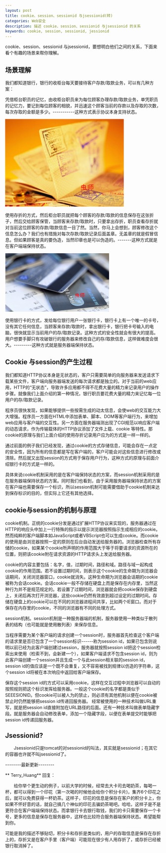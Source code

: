 ```yaml
---
layout: post
title: cookie、session、sessionid 与jsessionid(转)
categories: Web安全
description: 描述 cookie、session、sessionid 与jsessionid 的关系
keywords: cookie, session, sessionid, jessionid
---
```


cookie、session、sessionid 与jsessionid，要想明白他们之间的关系，下面来看个有趣的场景来帮你理解。

##  场景理解

我们都知道银行，银行的收柜台每天要接待客户存款/取款业务，可以有几种方案：

凭借柜台职员的记忆，由收柜台职员来为每位顾客办理存款/取款业务，单凭职员的记忆力，要记到每位顾客的相貌，并迅速这个顾客当前的存款以及存取的次数，每次存取的金额是多少。-----------这种方式表示协议本身支持状态。

![img](https://raw.githubusercontent.com/musenl/musenl.github.io/master/images/posts/cookie%26session/1024-gold.png)

使用存折的方式，然后柜台职员就把每个顾客的存款/取款的信息保存在这张折子，然后交给顾客保管，当顾客来存款/取款时，只要拿出存折，职员查看存折就对当前这位顾客的存款/取款信息一目了然。当然，你马上会想到，顾客修改这个信息怎么办？我们也有措施对每次存款/取款记录后面盖章。无盖章的就是假冒信息。但如果顾客是真的要伪造，当然印章也是可以伪造的。-------这种方式就是在客户端端保持状态。

![img](https://raw.githubusercontent.com/musenl/musenl.github.io/master/images/posts/cookie%26session/2012081323574756.png)

使用银行卡的方式，发给每位银行用户一张银行卡，银行卡上有一个唯一的卡号，没有其它任何信息，当顾客来存款/取款时，拿出银行卡，银行把卡号输入的电脑，很快就显示当前用户的存/取款记录。这种方式的安全性就会有很大的提高。用户想要手脚只有攻破银行的服务器来修改自己的存/取款信息，这样做难度会很大。---------这种方式就是服务器端保持状态。

 

## Cookie 与session的产生过程

 

我们都知道HTTP协议本身是无状态的，客户只需要简单的向服务器来发送请求下载某些文件，客户端向服务器端发送的每次请求都是独立的。对于当前的web应用，HTTP的“无状态”，导致许多应用都不得不花费大量的精力来记录用户的操作步骤。就像我们上面介绍的第一种情况，银行职员要花费大量的精力来记忆每一位用户的存/取款记录。

程序员很快发现，如果能够提供一些按需生成的动太信息，会使web的交互能力大大增强。程序员一方面在HTML中添加表单、脚本、DOM等客户端行为，来增加web应用与客户端的交互性。另一方面在服务器端测出现了CGI规范以响应客户端的动态请求，作为传输载体的HTTP协议添加了文件上载、cookie 等特性。那cookie的原理与我们上面介绍的使用存折记录用户应为的方式是一样一样的。

通过前面的例子我们已经发现，通过cookie的方式存储信息，可能会存在一点定的安全性，因为所有的信息都是写在客户端的，客户可能会对这些信息进行修改或清除。然后就又出现session的方式用于保存用户行为，这种方式的原理与前面介绍银行卡的方式是一样的。

具体来说cookie机制采用的是在客户端保持状态的方案，而session机制采用的是在服务器端保持状态的方案。同时我们也看到，由于采用服务器端保持状态的方案在客户端也需要保存一个标识，所以session机制可能需要借助于cookie机制来达到保存标识的目的，但实际上它还有其他选择。

 

## cookie与session的机制与原理                                                                 

cookie机制。正统的cookie分发是通过扩展HTTP协议来实现的，服务器通过在HTTP的响应头中加上一行特殊的指示以提示浏览器按照指示生成相应的cookie。然而纯粹的客户端脚本如JavaScript或者VBScript也可以生成cookie。而cookie的使用是由浏览器按照一定的原则在后台自动发送给服务器的。浏览器检查所有存储的cookie，如果某个cookie所声明的作用范围大于等于将要请求的资源所在的位置，则把该cookie附在请求资源的HTTP请求头上发送给服务器。

cookie的内容主要包括：名字，值，过期时间，路径和域。路径与域一起构成cookie的作用范围。若不设置过期时间，则表示这个cookie的生命期为浏览器会话期间，关闭浏览器窗口，cookie就消失。这种生命期为浏览器会话期的cookie被称为会话cookie。会话cookie一般不存储在硬盘上而是保存在内存里，当然这种行为并不是规范规定的。若设置了过期时间，浏览器就会把cookie保存到硬盘上，关闭后再次打开浏览器，这些cookie仍然有效直到超过设定的过期时间。存储在硬盘上的cookie可以在不同的浏览器进程间共享，比如两个IE窗口。而对于保存在内存里的cookie，不同的浏览器有不同的处理方式。 

session机制。session机制是一种服务器端的机制，服务器使用一种类似于散列表的结构（也可能就是使用散列表）来保存信息。 

当程序需要为某个客户端的请求创建一个session时，服务器首先检查这个客户端的请求里是否已包含了一个session标识------称为session id，如果已包含则说明以前已经为此客户端创建过session，服务器就按照session id把这个session检索出来使用（检索不到，会新建一个），如果客户端请求不包含session id，则为此客户端创建一个session并且生成一个与此session相关联的session id，session id的值应该是一个既不会重复，又不容易被找到规律以仿造的字符串，这个session id将被在本次响应中返回给客户端保存。

保存这个session id的方式可以采用cookie，这样在交互过程中浏览器可以自动的按照规则把这个标识发挥给服务器。一般这个cookie的名字都是类似于SEEESIONID。但cookie可以被人为的禁止，则必须有其他机制以便在cookie被禁止时仍然能够把session id传递回服务器。        经常被使用的一种技术叫做URL重写，就是把session id直接附加在URL路径的后面。还有一种技术叫做表单隐藏字段。就是服务器会自动修改表单，添加一个隐藏字段，以便在表单提交时能够把session id传递回服务器。

 

## Jsessionid?

　　Jsessionid只是tomcat的对sessionid的叫法，其实就是sessionid；在其它的容器也许就不叫jsessionid了。

--------最新更新--------

** Terry_Huang**  回复： 

　　给你举个更生动的例子，以前大学的时候，经常去大卡司去喝奶茶，每喝一杯，都可以得到一个印花（第一次喝的时候他会给你个积分卡片)，集齐6个印花之后，就可以免费获得一杯奶茶。这样子，印花的信息是保存在客户的积分卡上，你如果不怀好意的话，就自己搞几个神似的印花去骗奶茶喝吧。哈哈，这样子是不是更符合在客户端端保持状态。而拿银行卡去银行取钱，我们的卡只需要保存一个卡号，更多的信息是保存在服务器中，这样也比较符合服务器端保持状态。希望能帮到你。

​    可能是我的描述不够贴切，积分卡和存折是类似的，用户的存取信息是保存在存折上的，存折又是在客户手里（客户端）可能现在很少有人用存折了，或存折已经被银行取消掉了。